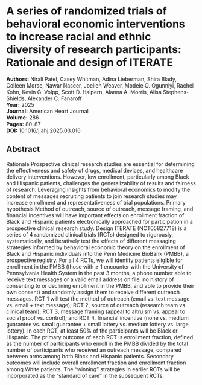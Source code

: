 # A series of randomized trials of behavioral economic interventions to increase racial and ethnic diversity of research participants: Rationale and design of ITERATE

**Authors:** Nirali Patel, Casey Whitman, Adina Lieberman, Shira Blady, Colleen Morse, Nawar Naseer, Joellen Weaver, Modele O. Ogunniyi, Rachel Kohn, Kevin G. Volpp, Scott D. Halpern, Alanna A. Morris, Alisa Stephens-Shields, Alexander C. Fanaroff  
**Year:** 2025  
**Journal:** American Heart Journal  
**Volume:** 286  
**Pages:** 80-87  
**DOI:** 10.1016/j.ahj.2025.03.016  

## Abstract
Rationale
Prospective clinical research studies are essential for determining the effectiveness and safety of drugs, medical devices, and healthcare delivery interventions. However, low enrollment, particularly among Black and Hispanic patients, challenges the generalizability of results and fairness of research. Leveraging insights from behavioral economics to modify the content of messages recruiting patients to join research studies may increase enrollment and representativeness of trial populations.
Primary hypothesis
Method of outreach, source of outreach, message framing, and financial incentives will have important effects on enrollment fraction of Black and Hispanic patients electronically approached for participation in a prospective clinical research study.
Design
ITERATE (NCT05827718) is a series of 4 randomized clinical trials (RCTs) designed to rigorously, systematically, and iteratively test the effects of different messaging strategies informed by behavioral economic theory on the enrollment of Black and Hispanic individuals into the Penn Medicine BioBank (PMBB), a prospective registry. For all 4 RCTs, we will identify patients eligible for enrollment in the PMBB (those with ≥ 1 encounter with the University of Pennsylvania Health System in the past 3 months, a phone number able to receive text messages or a valid email address on file, no history of consenting to or declining enrollment in the PMBB, and able to provide their own consent) and randomly assign them to receive different outreach messages. RCT 1 will test the method of outreach (email vs. text message vs. email + text message); RCT 2, source of outreach (research team vs. clinical team); RCT 3, message framing (appeal to altruism vs. appeal to social proof vs. control); and RCT 4, financial incentive (none vs. medium guarantee vs. small guarantee + small lottery vs. medium lottery vs. large lottery). In each RCT, at least 50% of the participants will be Black or Hispanic. The primary outcome of each RCT is enrollment fraction, defined as the number of participants who enroll in the PMBB divided by the total number of participants who received an outreach message, compared between arms among both Black and Hispanic patients. Secondary outcomes will include overall enrollment fraction and enrollment fraction among White patients. The “winning” strategies in earlier RCTs will be incorporated as the “standard of care” in the subsequent RCTs.

